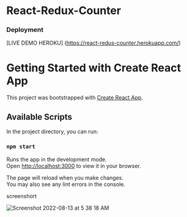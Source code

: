 # React-Redux-Counter
### Deployment

[LIVE DEMO HEROKU] (https://react-redus-counter.herokuapp.com/)


# Getting Started with Create React App

This project was bootstrapped with [Create React App](https://github.com/facebook/create-react-app).

## Available Scripts

In the project directory, you can run:

### `npm start`

Runs the app in the development mode.\
Open [http://localhost:3000](http://localhost:3000) to view it in your browser.

The page will reload when you make changes.\
You may also see any lint errors in the console.


screenshort

![Screenshot 2022-08-13 at 5 38 18 AM](https://user-images.githubusercontent.com/99712115/184458835-2a510db6-2bf1-444e-971f-46b2aa24424b.png)





